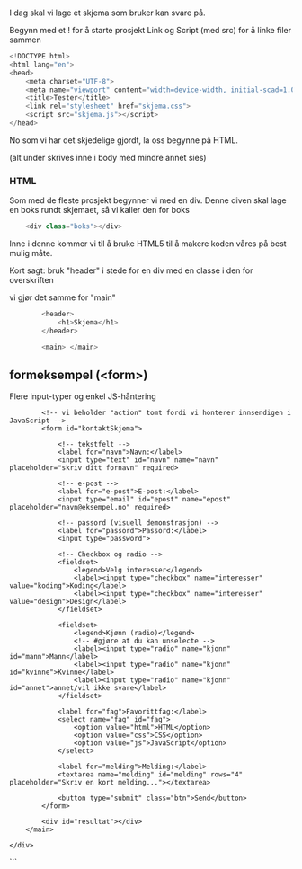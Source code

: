 ```javascript

```
I dag skal vi lage et skjema som bruker kan svare på. 

Begynn med et ! for å starte prosjekt
Link og Script (med src) for å linke filer sammen

```javascript
<!DOCTYPE html>
<html lang="en">
<head>
    <meta charset="UTF-8">
    <meta name="viewport" content="width=device-width, initial-scad=1.0">
    <title>Tester</title>
    <link rel="stylesheet" href="skjema.css">
    <script src="skjema.js"></script>
</head>
```
No som vi har det skjedelige gjordt, la oss begynne på HTML.

(alt under skrives inne i body med mindre annet sies)

### HTML

Som med de fleste prosjekt begynner vi med en div. Denne diven skal lage en boks rundt skjemaet, så vi kaller den for boks
```javascript
    <div class="boks"></div>
```

Inne i denne kommer vi til å bruke HTML5 til å makere koden våres på best mulig måte.

Kort sagt: bruk "header" i stede for en div med en classe i den for overskriften

vi gjør det samme for "main"

```javascript
        <header>
            <h1>Skjema</h1>
        </header>

        <main> </main>
```
<body>
    <div>
        <main>
            <h2>formeksempel (&lt;form&gt;)</h2>
            <p>Flere input-typer og enkel JS-håntering</p>

            <!-- vi beholder "action" tomt fordi vi honterer innsendigen i JavaScript -->
            <form id="kontaktSkjema">

                <!-- tekstfelt -->
                <label for="navn">Navn:</label>
                <input type="text" id="navn" name="navn" placeholder="skriv ditt fornavn" required>

                <!-- e-post -->
                <label for="e-post">E-post:</label>
                <input type="email" id="epost" name="epost" placeholder="navn@eksempel.no" required>

                <!-- passord (visuell demonstrasjon) -->
                <label for="passord">Passord:</label>
                <input type="password">

                <!-- Checkbox og radio -->
                <fieldset>
                    <legend>Velg interesser</legend>
                    <label><input type="checkbox" name="interesser" value="koding">Koding</label>
                    <label><input type="checkbox" name="interesser" value="design">Design</label>
                </fieldset>

                <fieldset>
                    <legend>Kjønn (radio)</legend>
                    <!-- #gjøre at du kan unselecte -->
                    <label><input type="radio" name="kjonn" id="mann">Mann</label>
                    <label><input type="radio" name="kjonn" id="kvinne">Kvinne</label>
                    <label><input type="radio" name="kjonn" id="annet">annet/vil ikke svare</label>
                </fieldset>

                <label for="fag">Favorittfag:</label>
                <select name="fag" id="fag">
                    <option value="html">HTML</option>
                    <option value="css">CSS</option>
                    <option value="js">JavaScript</option>
                </select>

                <label for="melding">Melding:</label>
                <textarea name="melding" id="melding" rows="4" placeholder="Skriv en kort melding..."></textarea>

                <button type="submit" class="btn">Send</button>
            </form>

            <div id="resultat"></div>
        </main>
        
    </div>
</body>
</html> 
```